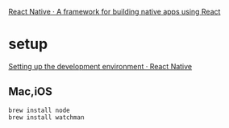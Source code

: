 [React Native · A framework for building native apps using React](https://reactnative.dev/)


# setup

[Setting up the development environment · React Native](https://reactnative.dev/docs/environment-setup)

## Mac,iOS

```
brew install node
brew install watchman
```
